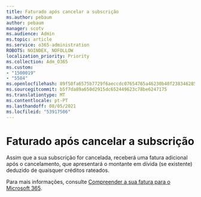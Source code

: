```yaml
---
title: Faturado após cancelar a subscrição
ms.author: pebaum
author: pebaum
manager: scotv
ms.audience: Admin
ms.topic: article
ms.service: o365-administration
ROBOTS: NOINDEX, NOFOLLOW
localization_priority: Priority
ms.collection: Adm_O365
ms.custom:
- "1500019"
- "5584"
ms.openlocfilehash: 89f50fa6575b7729f6aeccdc07654765a46230b40f238346285acfa9431138e0
ms.sourcegitcommit: b5f7da89a650d2915dc652449623c78be6247175
ms.translationtype: MT
ms.contentlocale: pt-PT
ms.lasthandoff: 08/05/2021
ms.locfileid: "53917506"
---
```

# <a name="billed-after-canceling-subscription"></a>Faturado após cancelar a subscrição

Assim que a sua subscrição for cancelada, receberá uma fatura adicional após o cancelamento, que apresentará o montante em dívida (se existente) deduzido de quaisquer créditos rateados.

Para mais informações, consulte [Compreender a sua fatura para o Microsoft 365](https://docs.microsoft.com/microsoft-365/commerce/billing-and-payments/understand-your-invoice2).

